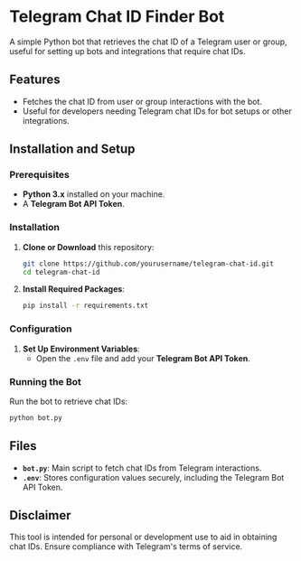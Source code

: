 # Telegram Chat ID Finder Bot

A simple Python bot that retrieves the chat ID of a Telegram user or group, useful for setting up bots and integrations that require chat IDs.

## Features

- Fetches the chat ID from user or group interactions with the bot.
- Useful for developers needing Telegram chat IDs for bot setups or other integrations.

## Installation and Setup

### Prerequisites

- **Python 3.x** installed on your machine.
- A **Telegram Bot API Token**.

### Installation

1. **Clone or Download** this repository:
   ```bash
   git clone https://github.com/yourusername/telegram-chat-id.git
   cd telegram-chat-id
   ```

2. **Install Required Packages**:
   ```bash
   pip install -r requirements.txt
   ```

### Configuration

1. **Set Up Environment Variables**:
   - Open the `.env` file and add your **Telegram Bot API Token**.

### Running the Bot

Run the bot to retrieve chat IDs:
```bash
python bot.py
```

## Files

- **`bot.py`**: Main script to fetch chat IDs from Telegram interactions.
- **`.env`**: Stores configuration values securely, including the Telegram Bot API Token.

## Disclaimer

This tool is intended for personal or development use to aid in obtaining chat IDs. Ensure compliance with Telegram's terms of service.
